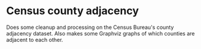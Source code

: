 # Census county adjacency

Does some cleanup and processing on the Census Bureau's county adjacency dataset. Also makes some Graphviz graphs of which counties are adjacent to each other.